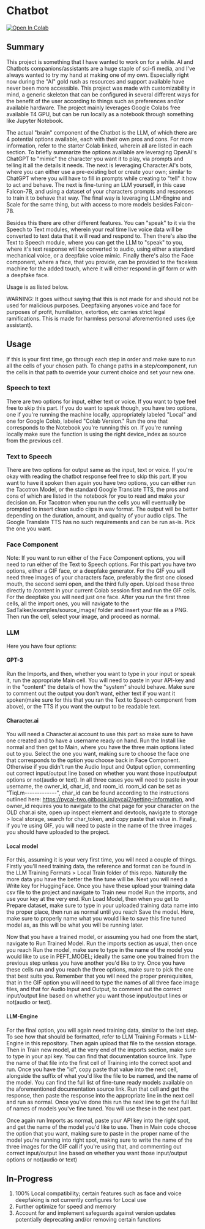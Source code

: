 # Chatbot
[![Open In Colab](https://colab.research.google.com/assets/colab-badge.svg)](https://colab.research.google.com/drive/1Oauo2m8-M0yCp0vSUKkCdAzKqw21R-3T?usp=sharing)

## Summary
This project is something that I have wanted to work on for a while. AI and Chatbots companions/assistants are a huge staple of sci-fi media, and I've always wanted to try my hand at making one of my own. Especially right now during the "AI" gold rush as resources and 
support available have never been more accessible. This project was made with customizability in mind, a generic skeleton that can be configured in several different ways for the benefit of the user according to things such as preferences and/or available hardware. The 
project mainly leverages Google Colabs free available T4 GPU, but can be run locally as a notebook through something like Jupyter Notebook. 

The actual "brain" component of the Chatbot is the LLM, of which there are 4 potential options available, each with their own pros and cons. For more information, refer to the starter Colab linked, wherein all are listed in each section. To briefly summarize the options 
available are leveraging OpenAI's ChatGPT to "mimic" the character you want it to play, via prompts and telling it all the details it needs. The next is leveraging Character.AI's bots, where you can either use a pre-existing bot or create your own; similar to ChatGPT where 
you will have to fill in prompts while creating to "tell" it how to act and behave. The next is fine-tuning an LLM yourself, in this case Falcon-7B, and using a dataset of your characters prompts and responses to train it to behave that way. The final way is leveraging 
LLM-Engine and Scale for the same thing, but with access to more models besides Falcon-7B.

Besides this there are other different features. You can "speak" to it via the Speech to Text modules, wherein your real time live voice data will be converted to text data that it will read and respond to. Then there's also the Text to Speech module, where you can get the
LLM to "speak" to you, where it's text response will be converted to audio, using either a standard mechanical voice, or a deepfake voice mimic. Finally there's also the Face component, where a face, that you provide, can be provided to the faceless machine for the added
touch, where it will either respond in gif form or with a deepfake face.

Usage is as listed below.

WARNING: It goes without saying that this is not made for and should not be used for malicious purposes. Deepfaking anyones voice and face for purposes of profit, humiliation, extortion, etc carries strict legal ramifications. This is made for harmless personal aforementioned
uses (i;e assistant). 


## Usage

If this is your first time, go through each step in order and make sure to run all the cells of your chosen path. To change paths in a step/component, run the cells in that path to override your current choice and set your new one. 

### Speech to text
There are two options for input, either text or voice. If you want to type feel free to skip this part. If you do want to speak though, you have two options, one if you're running the machine locally, appropriately labeled "Local" and one for Google Colab, labeled
"Colab Version." Run the one that corresponds to the Notebook you're running this on. If you're running locally make sure the function is using the right device_index as source from the previous cell.

### Text to Speech
There are two options for output same as the input, text or voice. If you're okay with reading the chatbot response feel free to skip this part. If you want to have it spoken then again you have two options, you can either run the Tacotron Model, or the standard Google
Translate TTS, the pros and cons of which are listed in the notebook for you to read and make your decision on. For Tacotron when you run the cells you will eventually be prompted to insert clean audio clips in wav format. The output will be better depending on the duration, amount, and quality of your audio clips. The Google Translate TTS has no such requirements and can be run as-is. Pick the one you want.

### Face Component
Note: If you want to run either of the Face Component options, you will need to run either of the Text to Speech options. For this part you have two options, either a GIF face, or a deepfake generator. For the GIF you will need three images of your characters face, 
preferably the first one closed mouth, the second semi open, and the third fully open. Upload these three directly to /content in your current Colab session first and run the GIF cells. For the deepfake you will need just one face. After you run the first three cells, all the import ones, you will navigate to the SadTalker/examples/source_image/ folder and insert your file as a PNG. Then run the cell, select your image, and proceed as normal. 

### LLM
Here you have four options:
#### GPT-3
Run the Imports, and then, whether you want to type in your input or speak it, run the appropriate Main cell. You will need to paste in your API-key and in the "content" the details of how the "system" should behave. Make sure to comment out the output you don't want,
either text if you want it spoken(make sure for this that you ran the Text to Speech component from above), or the TTS if you want the output to be readable text.

#### Character.ai
You will need a Character.ai account to use this part so make sure to have one created and to have a username ready on hand. Run the Install like normal and then get to Main, where you have the three main options listed out to you. Select the one you want, making sure to choose the face one that corresponds to the option you choose back in Face Component. Otherwise if you didn't run the Audio Input and Output option, commenting out correct input/output line based on whether you want those input/output options or not(audio or text). In all three cases you will need to paste in your username, the owner_id, char_id, and room_id. room_id can be set as "TiqLm-------------", char_id can be found according to the instructions outlined here: https://pycai-two.gitbook.io/pycai2/getting-information, and owner_id requires you to navigate to the chat page for your character on the OLD char.ai site, open up inspect element and devtools, navigate to storage > local storage, search for char_token, and copy paste that value in. Finally, if you're using GIF, you will need to paste in the name of the three images you should have uploaded to the project.

#### Local model
For this, assuming it is your very first time, you will need a couple of things. Firstly you'll need training data, the reference and format can be found in the LLM Training Formats > Local Train folder of this repo. Naturally the more data you have the better the fine tune will be. Next you will need a Write key for HuggingFace. Once you have these upload your training data csv file to the project and navigate to Train new model Run the imports, and use your key at the very end. Run Load Model, then when you get to Prepare dataset, make sure to type in your uploaded training data name into the proper place, then run as normal until you reach Save the model. Here, make sure to properly name what you would like to save this fine tuned model as, as this will be what you will be running later.

Now that you have a trained model, or assuming you had one from the start, navigate to Run Trained Model. Run the imports section as usual, then once you reach Run the model, make sure to type in the name of the model you would like to use in PEFT_MODEL; ideally the same one you trained from the previous step unless you have another you'd like to try. Once you have these cells run and you reach the three options, make sure to pick the one that best suits you. Remember that you will need the proper prerequisites, that in the GIF option you will need to type the names of all three face image files, and that for Audio Input and Output, to comment out the correct input/output line based on whether you want those input/output lines or not(audio or text).

#### LLM-Engine
For the final option, you will again need training data, similar to the last step. To see how that should be formatted, refer to LLM Training Formats > LLM-Engine in this repository. Then again upload that file to the session storage. Then in Train new model, at the very end of the imports section, make sure to type in your api key. You can find that documentation source link. Type the name of that file into the first cell of Training into the correct spot and run. Once you have the "id", copy paste that value into the next cell, alongside the suffix of what you'd like the file to be named, and the name of the model. You can find the full list of fine-tune ready models available on the aforementioned documentation source link. Run that cell and get the response, then paste the response into the appropriate line in the next cell and run as normal. Once you've done this run the next line to get the full list of names of models you've fine tuned. You will use these in the next part.

Once again run Imports as normal, paste your API key into the right spot, and get the name of the model you'd like to use. Then in Main code choose the option that you want, making sure to paste in the proper name of the model you're running into right spot, making sure to write the name of the three images for the GIF call if you're using that, and commenting out correct input/output line based on whether you want those input/output options or not(audio or text)

## In-Progress
1. 100% Local compatibility; certain features such as face and voice deepfaking is not currently configures for Local use
2. Further optimize for speed and memory
3. Account for and implement safeguards against version updates potentially deprecating and/or removing certain functions 
